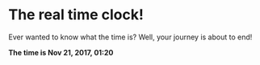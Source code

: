 # The real time clock!

Ever wanted to know what the time is? Well, your journey is about to end!

**The time is Nov 21, 2017, 01:20**